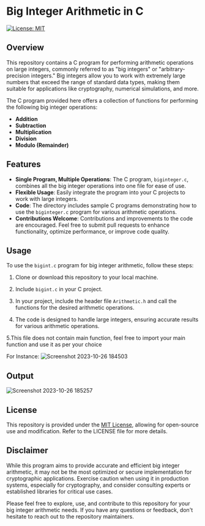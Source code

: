# Big Integer Arithmetic in C

[![License: MIT](https://img.shields.io/badge/License-MIT-blue.svg)](https://opensource.org/licenses/MIT)

## Overview

This repository contains a C program for performing arithmetic operations on large integers, commonly referred to as "big integers" or "arbitrary-precision integers." Big integers allow you to work with extremely large numbers that exceed the range of standard data types, making them suitable for applications like cryptography, numerical simulations, and more.

The C program provided here offers a collection of functions for performing the following big integer operations:

- **Addition**
- **Subtraction**
- **Multiplication**
- **Division**
- **Modulo (Remainder)**

## Features

- **Single Program, Multiple Operations**: The C program, `biginteger.c`, combines all the big integer operations into one file for ease of use.
- **Flexible Usage**: Easily integrate the program into your C projects to work with large integers.
- **Code**: The directory includes sample C programs demonstrating how to use the `biginteger.c` program for various arithmetic operations.
- **Contributions Welcome**: Contributions and improvements to the code are encouraged. Feel free to submit pull requests to enhance functionality, optimize 
  performance, or improve code quality.

## Usage

To use the `bigint.c` program for big integer arithmetic, follow these steps:

1. Clone or download this repository to your local machine.

2. Include `bigint.c` in your C project.

3. In your project, include the header file `Arithmetic.h` and call the functions for the desired arithmetic operations.

4. The code is designed to handle large integers, ensuring accurate results for various arithmetic operations.

5.This file does not contain main function, feel free to import your main function and use it as per your choice

 For Instance:
 ![Screenshot 2023-10-26 184503](https://github.com/Jaiyadav88/BIGINTEGER/assets/90555918/f182f9ad-495e-470b-ac91-04374888a72f)

## Output
![Screenshot 2023-10-26 185257](https://github.com/Jaiyadav88/BIGINTEGER/assets/90555918/91bcdf61-137c-4180-bf0b-3ee070cfe89d)
## License

This repository is provided under the [MIT License](LICENSE), allowing for open-source use and modification. Refer to the LICENSE file for more details.

## Disclaimer

While this program aims to provide accurate and efficient big integer arithmetic, it may not be the most optimized or secure implementation for cryptographic applications. Exercise caution when using it in production systems, especially for cryptography, and consider consulting experts or established libraries for critical use cases.

Please feel free to explore, use, and contribute to this repository for your big integer arithmetic needs. If you have any questions or feedback, don't hesitate to reach out to the repository maintainers.
